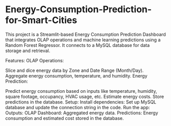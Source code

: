 # Energy-Consumption-Prediction-for-Smart-Cities

This project is a Streamlit-based Energy Consumption Prediction Dashboard that integrates OLAP operations and machine learning predictions using a Random Forest Regressor. It connects to a MySQL database for data storage and retrieval.

Features:
OLAP Operations:

Slice and dice energy data by Zone and Date Range (Month/Day).
Aggregate energy consumption, temperature, and humidity.
Energy Prediction:

Predict energy consumption based on inputs like temperature, humidity, square footage, occupancy, HVAC usage, etc.
Estimate energy costs.
Store predictions in the database.
Setup:
Install dependencies:
Set up MySQL database and update the connection string in the code.
Run the app:
Outputs:
OLAP Dashboard: Aggregated energy data.
Predictions: Energy consumption and estimated cost stored in the database.
